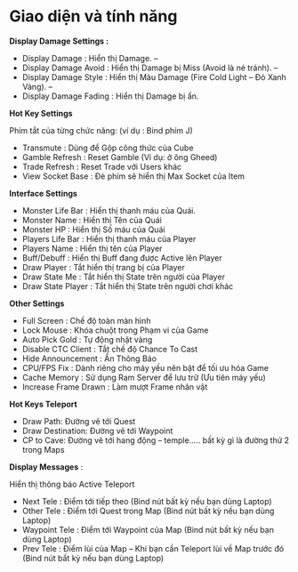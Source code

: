 # Giao diện và tính năng

**Display Damage Settings :**&#x20;

* Display Damage : Hiển thị Damage. –&#x20;
* Display Damage Avoid : Hiển thị Damage bị Miss (Avoid là né tránh). –&#x20;
* Display Damage Style : Hiển thị Màu Damage (Fire Cold Light – Đỏ Xanh Vàng). –&#x20;
* Display Damage Fading : Hiển thị Damage bị ẩn.

**Hot Key Settings​**

Phím tắt của từng chức năng: (ví dụ : Bind phím J)

* Transmute : Dùng để Gộp công thức của Cube
* Gamble Refresh : Reset Gamble (Ví dụ: ở ông Gheed)
* Trade Refresh : Reset Trade với Users khác
* View Socket Base : Đè phím sẽ hiển thị Max Socket của Item

**Interface Settings​**

* Monster Life Bar : Hiển thị thanh máu của Quái.
* Monster Name : Hiển thị Tên của Quái
* Monster HP : Hiển thị Số máu của Quái
* Players Life Bar : Hiển thị thanh máu của Player
* Players Name : Hiển thị tên của Player
* Buff/Debuff : Hiển thị Buff đang được Active lên Player
* Draw Player : Tắt hiển thị trang bị của Player
* Draw State Me : Tắt hiển thị State trên người của Player
* Draw State Player : Tắt hiển thị State trên người chơi khác

**Other Settings​**

* Full Screen : Chế độ toàn màn hình
* Lock Mouse : Khóa chuột trong Phạm vi của Game
* Auto Pick Gold : Tự động nhặt vàng
* Disable CTC Client : Tắt chế độ Chance To Cast
* Hide Announcement : Ẩn Thông Báo
* CPU/FPS Fix : Dành riêng cho máy yếu nên bật để tối ưu hóa Game
* Cache Memory : Sử dụng Ram Server để lưu trữ (Ưu tiên máy yếu)
* Increase Frame Drawn : Làm mượt Frame nhân vật

**Hot Keys Teleport​**

* Draw Path: Đường vẽ tới Quest
* Draw Destination: Đường vẽ tới Waypoint
* CP to Cave: Đường vẽ tới hang động – temple….. bất kỳ gì là đường thứ 2 trong Maps

**Display Messages** :&#x20;

Hiển thị thông báo Active Teleport

* Next Tele : Điểm tới tiếp theo (Bind nút bất kỳ nếu bạn dùng Laptop)​
* Other Tele : Điểm tới Quest trong Map (Bind nút bất kỳ nếu bạn dùng Laptop)​
* Waypoint Tele : Điểm tới Waypoint của Map (Bind nút bất kỳ nếu bạn dùng Laptop)​
* Prev Tele : Điểm lùi của Map – Khi bạn cần Teleport lùi về Map trước đó (Bind nút bất kỳ nếu bạn dùng Laptop)​
